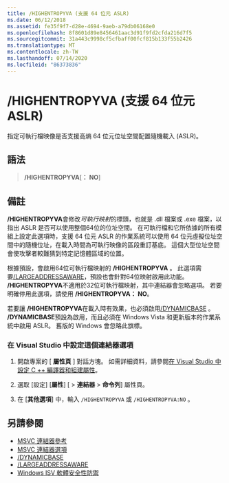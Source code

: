 ```yaml
---
title: /HIGHENTROPYVA (支援 64 位元 ASLR)
ms.date: 06/12/2018
ms.assetid: fe35f9f7-d28e-4694-9aeb-a79db06168e0
ms.openlocfilehash: 8f8601d89e8456461aac3d91f9fd2cfda216d7f5
ms.sourcegitcommit: 31a443c9998cf5cfbaff00fcf815b133f55b2426
ms.translationtype: MT
ms.contentlocale: zh-TW
ms.lasthandoff: 07/14/2020
ms.locfileid: "86373836"
---
```

# <a name="highentropyva-support-64-bit-aslr"></a>/HIGHENTROPYVA (支援 64 位元 ASLR)

指定可執行檔映像是否支援高熵 64 位元位址空間配置隨機載入 (ASLR)。

## <a name="syntax"></a>語法

> **/HIGHENTROPYVA**[**： NO**]

## <a name="remarks"></a>備註

**/HIGHENTROPYVA**會修改*可執行映射*的標頭，也就是 .dll 檔案或 .exe 檔案，以指出 ASLR 是否可以使用整個64位的位址空間。 在可執行檔和它所依據的所有模組上設定此選項時，支援 64 位元 ASLR 的作業系統可以使用 64 位元虛擬位址空間中的隨機位址，在載入時間為可執行映像的區段重訂基底。 這個大型位址空間會使攻擊者較難猜到特定記憶體區域的位置。

根據預設，會啟用64位可執行檔映射的 **/HIGHENTROPYVA** 。 此選項需要[/LARGEADDRESSAWARE](largeaddressaware-handle-large-addresses.md)，預設也會針對64位映射啟用此功能。 **/HIGHENTROPYVA**不適用於32位可執行檔映射，其中連結器會忽略選項。 若要明確停用此選項，請使用 **/HIGHENTROPYVA： NO**。

若要讓 **/HIGHENTROPYVA**在載入時有效果，也必須啟用[/DYNAMICBASE](dynamicbase-use-address-space-layout-randomization.md) 。 **/DYNAMICBASE**預設為啟用，而且必須在 Windows Vista 和更新版本的作業系統中啟用 ASLR。 舊版的 Windows 會忽略此旗標。

### <a name="to-set-this-linker-option-in-visual-studio"></a>在 Visual Studio 中設定這個連結器選項

1. 開啟專案的 [ **屬性頁** ] 對話方塊。 如需詳細資料，請參閱[在 Visual Studio 中設定 C ++ 編譯器和組建屬性](../working-with-project-properties.md)。

1. 選取 [設定] [**屬性**] [  >  **連結器**  >  **命令列**] 屬性頁。

1. 在 [**其他選項**] 中，輸入 `/HIGHENTROPYVA` 或 `/HIGHENTROPYVA:NO` 。

## <a name="see-also"></a>另請參閱

- [MSVC 連結器參考](linking.md)
- [MSVC 連結器選項](linker-options.md)
- [/DYNAMICBASE](dynamicbase-use-address-space-layout-randomization.md)
- [/LARGEADDRESSAWARE](largeaddressaware-handle-large-addresses.md)
- [Windows ISV 軟體安全性防禦](https://docs.microsoft.com/previous-versions/bb430720(v=msdn.10))
